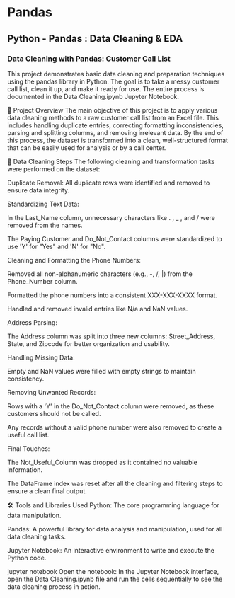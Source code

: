 # Pandas
## Python - Pandas : Data Cleaning &amp; EDA

### Data Cleaning with Pandas: Customer Call List
This project demonstrates basic data cleaning and preparation techniques using the pandas library in Python. The goal is to take a messy customer call list, clean it up, and make it ready for use. The entire process is documented in the Data Cleaning.ipynb Jupyter Notebook.

📝 Project Overview
The main objective of this project is to apply various data cleaning methods to a raw customer call list from an Excel file. This includes handling duplicate entries, correcting formatting inconsistencies, parsing and splitting columns, and removing irrelevant data. By the end of this process, the dataset is transformed into a clean, well-structured format that can be easily used for analysis or by a call center.

🧹 Data Cleaning Steps
The following cleaning and transformation tasks were performed on the dataset:

Duplicate Removal: All duplicate rows were identified and removed to ensure data integrity.

Standardizing Text Data:

In the Last_Name column, unnecessary characters like . , _ , and / were removed from the names.

The Paying Customer and Do_Not_Contact columns were standardized to use 'Y' for "Yes" and 'N' for "No".

Cleaning and Formatting the Phone Numbers:

Removed all non-alphanumeric characters (e.g., -, /, |) from the Phone_Number column.

Formatted the phone numbers into a consistent XXX-XXX-XXXX format.

Handled and removed invalid entries like N/a and NaN values.

Address Parsing:

The Address column was split into three new columns: Street_Address, State, and Zipcode for better organization and usability.

Handling Missing Data:

Empty and NaN values were filled with empty strings to maintain consistency.

Removing Unwanted Records:

Rows with a 'Y' in the Do_Not_Contact column were removed, as these customers should not be called.

Any records without a valid phone number were also removed to create a useful call list.

Final Touches:

The Not_Useful_Column was dropped as it contained no valuable information.

The DataFrame index was reset after all the cleaning and filtering steps to ensure a clean final output.

🛠️ Tools and Libraries Used
Python: The core programming language for data manipulation.

Pandas: A powerful library for data analysis and manipulation, used for all data cleaning tasks.

Jupyter Notebook: An interactive environment to write and execute the Python code.



jupyter notebook
Open the notebook:
In the Jupyter Notebook interface, open the Data Cleaning.ipynb file and run the cells sequentially to see the data cleaning process in action.
